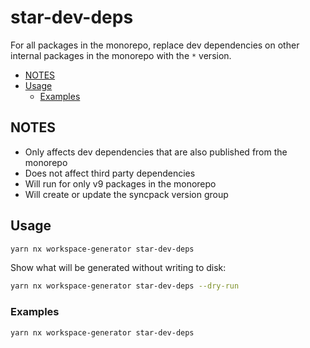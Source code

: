 # star-dev-deps

For all packages in the monorepo, replace dev dependencies on other internal packages in the monorepo with the `*`
version.

<!-- toc -->

- [NOTES](#notes)
- [Usage](#usage)
  - [Examples](#examples)

<!-- tocstop -->

## NOTES

- Only affects dev dependencies that are also published from the monorepo
- Does not affect third party dependencies
- Will run for only v9 packages in the monorepo
- Will create or update the syncpack version group

## Usage

```sh
yarn nx workspace-generator star-dev-deps
```

Show what will be generated without writing to disk:

```sh
yarn nx workspace-generator star-dev-deps --dry-run
```

### Examples

```sh
yarn nx workspace-generator star-dev-deps
```
